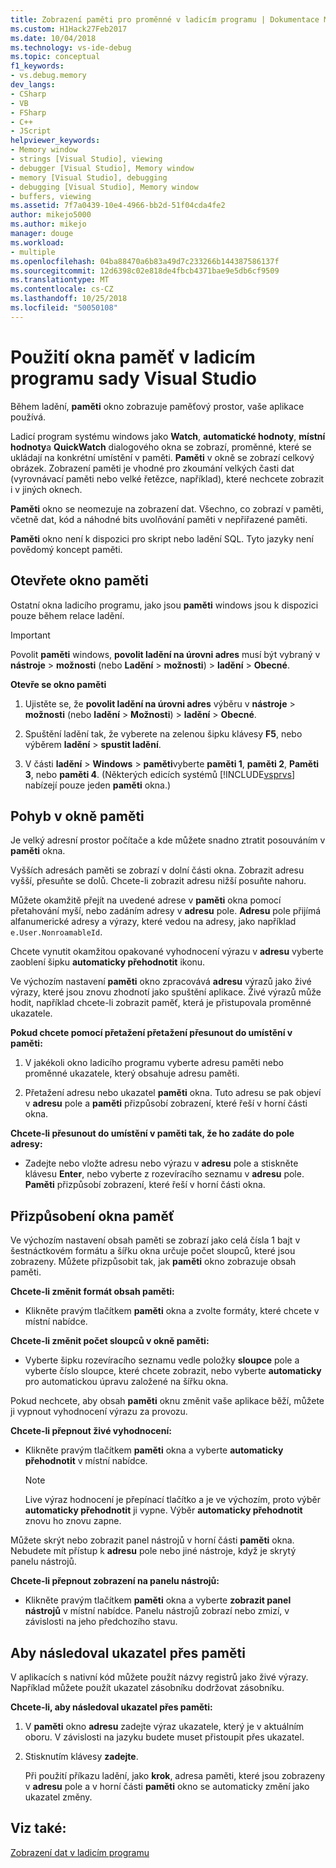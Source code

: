 ```yaml
---
title: Zobrazení paměti pro proměnné v ladicím programu | Dokumentace Microsoftu
ms.custom: H1Hack27Feb2017
ms.date: 10/04/2018
ms.technology: vs-ide-debug
ms.topic: conceptual
f1_keywords:
- vs.debug.memory
dev_langs:
- CSharp
- VB
- FSharp
- C++
- JScript
helpviewer_keywords:
- Memory window
- strings [Visual Studio], viewing
- debugger [Visual Studio], Memory window
- memory [Visual Studio], debugging
- debugging [Visual Studio], Memory window
- buffers, viewing
ms.assetid: 7f7a0439-10e4-4966-bb2d-51f04cda4fe2
author: mikejo5000
ms.author: mikejo
manager: douge
ms.workload:
- multiple
ms.openlocfilehash: 04ba88470a6b83a49d7c233266b144387586137f
ms.sourcegitcommit: 12d6398c02e818de4fbcb4371bae9e5db6cf9509
ms.translationtype: MT
ms.contentlocale: cs-CZ
ms.lasthandoff: 10/25/2018
ms.locfileid: "50050108"
---
```

# <a name="use-the-memory-windows-in-the-visual-studio-debugger"></a>Použití okna paměť v ladicím programu sady Visual Studio

Během ladění, **paměti** okno zobrazuje paměťový prostor, vaše aplikace používá. 

Ladicí program systému windows jako **Watch**, **automatické hodnoty**, **místní hodnoty**a **QuickWatch** dialogového okna se zobrazí, proměnné, které se ukládají na konkrétní umístění v paměti. **Paměti** v okně se zobrazí celkový obrázek. Zobrazení paměti je vhodné pro zkoumání velkých časti dat (vyrovnávací paměti nebo velké řetězce, například), které nechcete zobrazit i v jiných oknech. 

**Paměti** okno se neomezuje na zobrazení dat. Všechno, co zobrazí v paměti, včetně dat, kód a náhodné bits uvolňování paměti v nepřiřazené paměti.  

**Paměti** okno není k dispozici pro skript nebo ladění SQL. Tyto jazyky není povědomý koncept paměti.  
  
## <a name="open-a-memory-window"></a>Otevřete okno paměti  
  
Ostatní okna ladicího programu, jako jsou **paměti** windows jsou k dispozici pouze během relace ladění. 

>[!IMPORTANT]
>Povolit **paměti** windows, **povolit ladění na úrovni adres** musí být vybraný v **nástroje** > **možnosti** (nebo **Ladění** > **možnosti**) > **ladění** > **Obecné**. 

**Otevře se okno paměti**
  
1. Ujistěte se, že **povolit ladění na úrovni adres** výběru v **nástroje** > **možnosti** (nebo **ladění**  >  **Možnosti**) > **ladění** > **Obecné**. 
   
1. Spuštění ladění tak, že vyberete na zelenou šipku klávesy **F5**, nebo výběrem **ladění** > **spustit ladění**.  
   
2. V části **ladění** > **Windows** > **paměti**vyberte **paměti 1**, **paměti 2**, **Paměti 3**, nebo **paměti 4**. (Některých edicích systémů [!INCLUDE[vsprvs](../code-quality/includes/vsprvs_md.md)] nabízejí pouze jeden **paměti** okna.)  

## <a name="move-around-in-the-memory-window"></a>Pohyb v okně paměti  

Je velký adresní prostor počítače a kde můžete snadno ztratit posouváním v **paměti** okna. 

Vyšších adresách paměti se zobrazí v dolní části okna. Zobrazit adresu vyšší, přesuňte se dolů. Chcete-li zobrazit adresu nižší posuňte nahoru.  

Můžete okamžitě přejít na uvedené adrese v **paměti** okna pomocí přetahování myší, nebo zadáním adresy v **adresu** pole. **Adresu** pole přijímá alfanumerické adresy a výrazy, které vedou na adresy, jako například `e.User.NonroamableId`. 

Chcete vynutit okamžitou opakované vyhodnocení výrazu v **adresu** vyberte zaoblení šipku **automaticky přehodnotit** ikonu. 

Ve výchozím nastavení **paměti** okno zpracovává **adresu** výrazů jako živé výrazy, které jsou znovu zhodnotí jako spuštění aplikace. Živé výrazů může hodit, například chcete-li zobrazit paměť, která je přistupovala proměnné ukazatele.  

**Pokud chcete pomocí přetažení přetažení přesunout do umístění v paměti:**  
   
1. V jakékoli okno ladicího programu vyberte adresu paměti nebo proměnné ukazatele, který obsahuje adresu paměti.  
   
2. Přetažení adresu nebo ukazatel **paměti** okna. Tuto adresu se pak objeví v **adresu** pole a **paměti** přizpůsobí zobrazení, které řeší v horní části okna. 
  
**Chcete-li přesunout do umístění v paměti tak, že ho zadáte do pole adresy:**
  
- Zadejte nebo vložte adresu nebo výrazu v **adresu** pole a stiskněte klávesu **Enter**, nebo vyberte z rozevíracího seznamu v **adresu** pole. **Paměti** přizpůsobí zobrazení, které řeší v horní části okna.
  
## <a name="customize-the-memory-window"></a>Přizpůsobení okna paměť 

Ve výchozím nastavení obsah paměti se zobrazí jako celá čísla 1 bajt v šestnáctkovém formátu a šířku okna určuje počet sloupců, které jsou zobrazeny. Můžete přizpůsobit tak, jak **paměti** okno zobrazuje obsah paměti.  
  
**Chcete-li změnit formát obsah paměti:**  
  
-  Klikněte pravým tlačítkem **paměti** okna a zvolte formáty, které chcete v místní nabídce.  
  
**Chcete-li změnit počet sloupců v okně paměti:**
  
- Vyberte šipku rozevíracího seznamu vedle položky **sloupce** pole a vyberte číslo sloupce, které chcete zobrazit, nebo vyberte **automaticky** pro automatickou úpravu založené na šířku okna.  
  
Pokud nechcete, aby obsah **paměti** oknu změnit vaše aplikace běží, můžete ji vypnout vyhodnocení výrazu za provozu. 

**Chcete-li přepnout živé vyhodnocení:**  
  
- Klikněte pravým tlačítkem **paměti** okna a vyberte **automaticky přehodnotit** v místní nabídce. 

  >[!NOTE]
  >Live výraz hodnocení je přepínací tlačítko a je ve výchozím, proto výběr **automaticky přehodnotit** ji vypne. Výběr **automaticky přehodnotit** znovu ho znovu zapne. 
  
Můžete skrýt nebo zobrazit panel nástrojů v horní části **paměti** okna. Nebudete mít přístup k **adresu** pole nebo jiné nástroje, když je skrytý panelu nástrojů.  
  
**Chcete-li přepnout zobrazení na panelu nástrojů:**  
  
- Klikněte pravým tlačítkem **paměti** okna a vyberte **zobrazit panel nástrojů** v místní nabídce. Panelu nástrojů zobrazí nebo zmizí, v závislosti na jeho předchozího stavu.  
  
## <a name="follow-a-pointer-through-memory"></a>Aby následoval ukazatel přes paměti  

V aplikacích s nativní kód můžete použít názvy registrů jako živé výrazy. Například můžete použít ukazatel zásobníku dodržovat zásobníku.  
  
**Chcete-li, aby následoval ukazatel přes paměti:**
  
1. V **paměti** okno **adresu** zadejte výraz ukazatele, který je v aktuálním oboru. V závislosti na jazyku budete muset přistoupit přes ukazatel.  
  
2. Stisknutím klávesy **zadejte**.  
   
   Při použití příkazu ladění, jako **krok**, adresa paměti, které jsou zobrazeny v **adresu** pole a v horní části **paměti** okno se automaticky změní jako ukazatel změny.  
  
## <a name="see-also"></a>Viz také:  
 [Zobrazení dat v ladicím programu](../debugger/viewing-data-in-the-debugger.md)